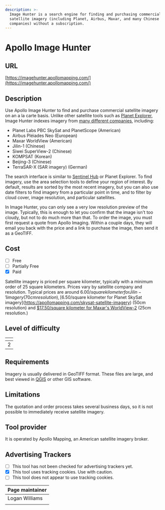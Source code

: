 ```yaml
---
description: >-
  Image Hunter is a search engine for finding and purchasing commercial
  satellite imagery (including Planet, Airbus, Maxar, and many Chinese satellite
  companies) without a subscription.
---
```


# Apollo Image Hunter

## URL

[https://imagehunter.apollomapping.com/](https://imagehunter.apollomapping.com/)

## Description

Use Apollo Image Hunter to find and purchase commercial satellite imagery on an a la carte basis. Unlike other satellite tools such as [Planet Explorer](https://bellingcat.gitbook.io/toolkit/more/all-tools/planet-labs), Image Hunter indexes imagery from [many different companies](https://apollomapping.com/imagery/high-resolution-imagery), including:

* Planet Labs PBC SkySat and PlanetScope (American)
* Airbus Pléiades Neo (European)
* Maxar WorldView (American)
* Jilin-1 (Chinese)
* Siwei SuperView-2 (Chinese)
* KOMPSAT (Korean)
* Beijing-3 (Chinese)
* TerraSAR-X (SAR imagery) (German)

The search interface is similar to [Sentinel Hub](https://bellingcat.gitbook.io/toolkit/more/all-tools/sentinal-hub-playground) or Planet Explorer. To find imagery, use the area selection tools to define your region of interest. By default, results are sorted by the most recent imagery, but you can also use date filters to find imagery from a particular point in time, and to filter by cloud cover, image resolution, and particular satellites.

In Image Hunter, you can only see a very low resolution preview of the image. Typically, this is enough to let you confirm that the image isn't too cloudy, but not to do much more than that. To order the image, you must first request a quote from Apollo Imaging. Within a couple days, they will email you back with the price and a link to purchase the image, then send it as a GeoTIFF.

## Cost

* [ ] Free
* [ ] Partially Free
* [x] Paid

Satellite imagery is priced per square kilometer, typically with a minimum order of 25 square kilometers. Prices vary by satellite company and resolution. Typical prices are around $6.00/square kilometer for Jilin-1 imagery (70cm resolution), [$6.50/square kilometer for Planet SkySat imagery](https://apollomapping.com/skysat-satellite-imagery) (50cm resolution) and [$17.50/square kilometer for Maxar's WorldView-2](https://apollomapping.com/worldview-2-satellite-imagery) (25cm resolution.)

## Level of difficulty

<table><thead><tr><th data-type="rating" data-max="5"></th></tr></thead><tbody><tr><td>2</td></tr></tbody></table>

## Requirements

Imagery is usually delivered in GeoTIFF format. These files are large, and best viewed in [QGIS](https://bellingcat.gitbook.io/toolkit/more/all-tools/qgis) or other GIS software.

## Limitations

The quotation and order process takes several business days, so it is not possible to immediately receive satellite imagery.

## Tool provider

It is operated by Apollo Mapping, an American satellite imagery broker.

## Advertising Trackers

* [ ] This tool has not been checked for advertising trackers yet.
* [x] This tool uses tracking cookies. Use with caution.
* [ ] This tool does not appear to use tracking cookies.

| Page maintainer |
| --------------- |
| Logan Williams  |
|                 |
